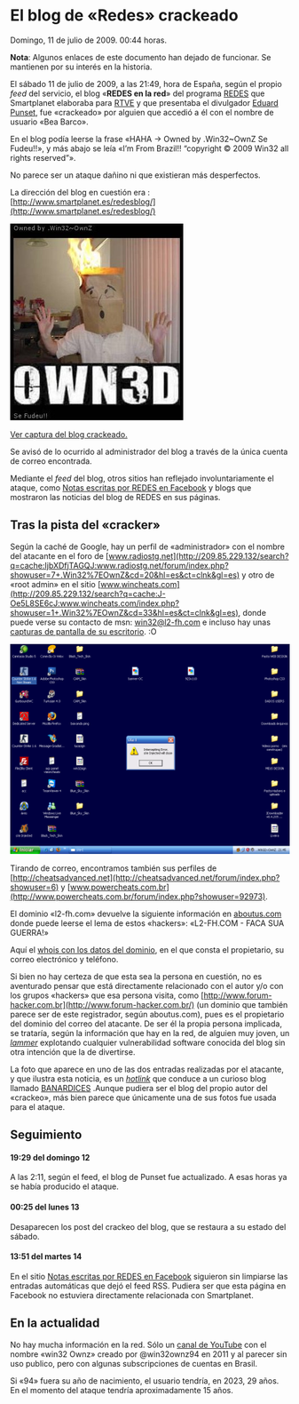 # El blog de «Redes» crackeado

Domingo, 11 de julio de 2009. 00:44 horas.

**Nota**: Algunos enlaces de este documento han dejado de funcionar. Se mantienen por su interés en la historia.

El sábado 11 de julio de 2009, a las 21:49, hora de España, según el propio *feed* del servicio, el blog «**REDES en la red**» del programa [REDES](http://www.redes.tve.es/) que Smartplanet elaboraba para [RTVE](http://www.rtve.es/) y que presentaba el divulgador [Eduard Punset](http://es.wikipedia.org/wiki/Eduardo_Punset), fue «crackeado» por alguien que accedió a él con el nombre de usuario «Bea Barco».

En el blog podía leerse la frase «HAHA -> Owned by .Win32~OwnZ Se Fudeu!!», y más abajo se leía «I’m From Brazil!! “copyright © 2009 Win32 all rights reserved”».

No parece ser un ataque dañino ni que existieran más desperfectos.

La dirección del blog en cuestión era : [http://www.smartplanet.es/redesblog/](http://www.smartplanet.es/redesblog/)

![Owned](owned.jpg)

[Ver captura del blog crackeado.](blog.jpg)

Se avisó de lo ocurrido al administrador del blog a través de la única cuenta de correo encontrada.

Mediante el *feed* del blog, otros sitios han reflejado involuntariamente el ataque, como [Notas escritas por REDES en Facebook](http://es-la.facebook.com/notes.php?id=61160987336) y blogs que mostraron las noticias del blog de REDES en sus páginas.

## Tras la pista del «cracker»

Según la caché de Google, hay un perfil de «administrador» con el nombre del atacante en el foro de [www.radiostg.net](http://209.85.229.132/search?q=cache:IjbXDfjTAGQJ:www.radiostg.net/forum/index.php?showuser=7+.Win32%7EOwnZ&cd=20&hl=es&ct=clnk&gl=es) y otro de «root admin» en el sitio [www.wincheats.com](http://209.85.229.132/search?q=cache:J-Oe5L8SE6cJ:www.wincheats.com/index.php?showuser=1+.Win32%7EOwnZ&cd=33&hl=es&ct=clnk&gl=es), donde puede verse su contacto de msn: [win32@l2-fh.com](mailto:win32@l2-fh.com) e incluso hay unas [capturas de pantalla de su escritorio](http://209.85.229.132/search?q=cache:xOka58Xo_5MJ:www.wincheats.com/lofiversion/index.php/t301.html+site:www.wincheats.com+.Win32%7EOwnZ). :O

![captura](sxe.png)

Tirando de correo, encontramos también sus perfiles de [http://cheatsadvanced.net](http://cheatsadvanced.net/forum/index.php?showuser=6) y [www.powercheats.com.br](http://www.powercheats.com.br/forum/index.php?showuser=92973).

El dominio «l2-fh.com» devuelve la siguiente información en [aboutus.com](http://www.aboutus.org/L2-fh.com) donde puede leerse el lema de estos «hackers»: «L2-FH.COM - FACA SUA GUERRA!»

Aquí el [whois con los datos del dominio](http://whois.domaintools.com/l2-fh.com), en el que consta el propietario, su correo electrónico y teléfono.

Si bien no hay certeza de que esta sea la persona en cuestión, no es aventurado pensar que está directamente relacionado con el autor y/o con los grupos «hackers» que esa persona visita, como [http://www.forum-hacker.com.br](http://www.forum-hacker.com.br/) (un dominio que también parece ser de este registrador, según aboutus.com), pues es el propietario del dominio del correo del atacante. De ser él la propia persona implicada, se trataría, según la información que hay en la red, de alguien muy joven, un [*lammer*](http://es.wikipedia.org/wiki/Lammer) explotando cualquier vulnerabilidad software conocida del blog sin otra intención que la de divertirse.

La foto que aparece en uno de las dos entradas realizadas por el atacante, y que ilustra esta noticia, es un [*hotlink*](https://es.wikipedia.org/wiki/Hotlinking) que conduce a un curioso blog llamado [BANARDICES](http://banardices.wordpress.com/) .Aunque pudiera ser el blog del propio autor del «crackeo», más bien parece que únicamente una de sus fotos fue usada para el ataque.

## Seguimiento

#### 19:29 del domingo 12
A las 2:11, según el feed, el blog de Punset fue actualizado. A esas horas ya se había producido el ataque.

#### 00:25 del lunes 13
Desaparecen los post del crackeo del blog, que se restaura a su estado del sábado.

#### 13:51 del martes 14
En el sitio [Notas escritas por REDES en Facebook](http://es-la.facebook.com/notes.php?id=61160987336) siguieron sin limpiarse las entradas automáticas que dejó el feed RSS. Pudiera ser que esta página en Facebook no estuviera directamente relacionada con Smartplanet.

## En la actualidad
No hay mucha información en la red. Sólo un [canal de YouTube](https://www.youtube.com/@win32ownz94) con el nombre «win32 Ownz» creado por @win32ownz94 en 2011 y al parecer sin uso publico, pero con algunas subscripciones de cuentas en Brasil.

Si «94» fuera su año de nacimiento, el usuario tendría, en 2023, 29 años. En el momento del ataque tendría aproximadamente 15 años.